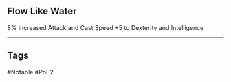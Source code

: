 ## Flow Like Water
8% increased Attack and Cast Speed
+5 to Dexterity and Intelligence

---
## Tags
#Notable
#PoE2
